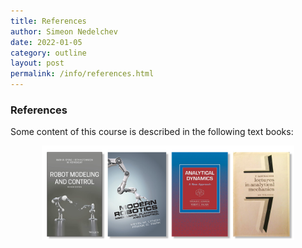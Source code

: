 ```yaml
---
title: References
author: Simeon Nedelchev
date: 2022-01-05
category: outline
layout: post
permalink: /info/references.html
---
```

### **References**

<!-- The material of this course is based on techniques which, in my humble opinion, are theoretically interesting and practically significant. This in no way means that the proposed algorithms are the recipe for resolving all your control problems. -->


<!-- ### Hand books -->

Some content of this course is described in the following text books:


<p align="center">
<img src="../assets/images/books/references.png" alt="drawing" width="80%" style="margin:auto"/>
</p>


<!-- ### Online materials
* [Control Bootcamp](https://www.youtube.com/playlist?list=PLMrJAkhIeNNR20Mz-VpzgfQs5zrYi085m) - YouTube playlist on the concepts of linear and nonlinear control
* [Data Driven Dynamical Systems and Control](http://www.databookuw.com/) - the online text book and collection of short videos on data driven control and engenering 
* [Underactuated Robotis](https://underactuated.mit.edu/) - the perfect course on MIT about numerical methods in control.
* [Slotine control course](https://www.bilibili.com/video/BV1yb411e7t5/) - personally my favourite course on nonlinear control
 -->
